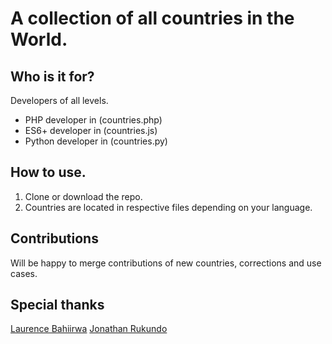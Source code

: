 # A collection of all countries in the World.

## Who is it for?
Developers of all levels.

- PHP developer in (countries.php)
- ES6+ developer in (countries.js)
- Python developer in (countries.py)

## How to use.
1. Clone or download the repo.
2. Countries are located in respective files depending on your language.

## Contributions
Will be happy to merge contributions of new countries, corrections and use cases.

## Special thanks
[Laurence Bahiirwa](https://github.com/bahiirwa)
[Jonathan Rukundo](https://github.com/jrukundo256)
